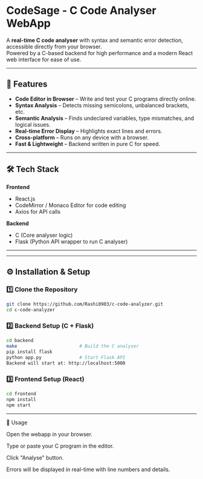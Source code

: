 # CodeSage - C Code Analyser WebApp

A **real-time C code analyser** with syntax and semantic error detection, accessible directly from your browser.  
Powered by a C-based backend for high performance and a modern React web interface for ease of use.

---

## 📌 Features
- **Code Editor in Browser** – Write and test your C programs directly online.  
- **Syntax Analysis** – Detects missing semicolons, unbalanced brackets, etc.  
- **Semantic Analysis** – Finds undeclared variables, type mismatches, and logical issues.  
- **Real-time Error Display** – Highlights exact lines and errors.  
- **Cross-platform** – Runs on any device with a browser.  
- **Fast & Lightweight** – Backend written in pure C for speed.  

---

## 🛠 Tech Stack

**Frontend**
- React.js  
- CodeMirror / Monaco Editor for code editing  
- Axios for API calls  

**Backend**
- C (Core analyser logic)  
- Flask (Python API wrapper to run C analyser)  

---

---

## ⚙️ Installation & Setup

### 1️⃣ Clone the Repository
```bash
git clone https://github.com/Rashi0903/c-code-analyzer.git
cd c-code-analyzer
```
### 2️⃣ Backend Setup (C + Flask)
```bash
cd backend
make                       # Build the C analyser
pip install flask
python app.py              # Start Flask API
Backend will start at: http://localhost:5000
```
### 3️⃣ Frontend Setup (React)
```bash
cd frontend
npm install
npm start
```

---
📌 Usage

Open the webapp in your browser.

Type or paste your C program in the editor.

Click "Analyse" button.

Errors will be displayed in real-time with line numbers and details.

